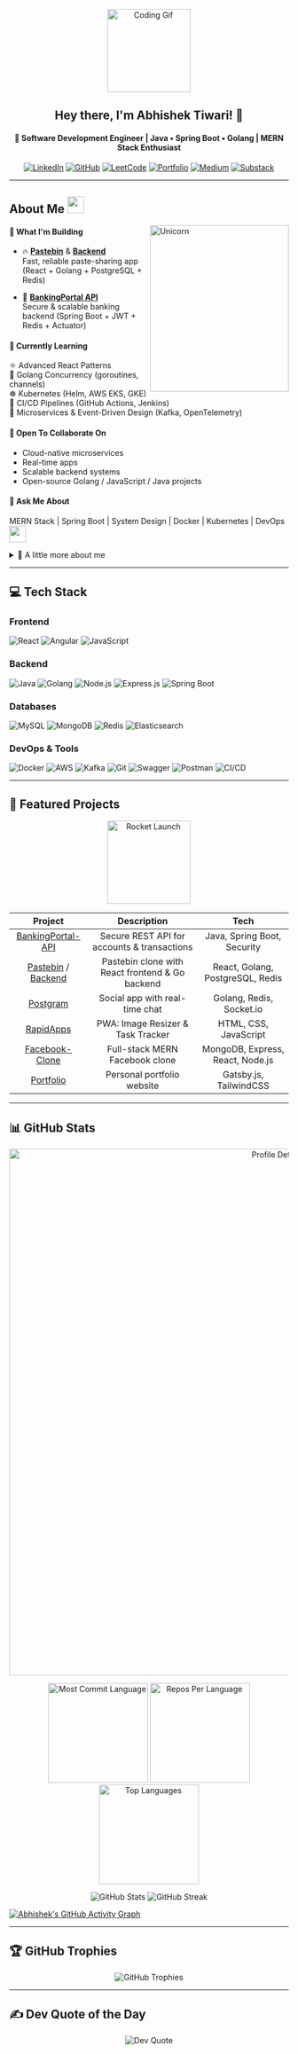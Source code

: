 <div align="center">
  <img src="https://media2.giphy.com/media/M9gbBd9nbDrOTu1Mqx/giphy.gif" width="150px" alt="Coding Gif"/>
</div>

<div align="center">
  <h2>Hey there, I'm Abhishek Tiwari! 👋</h2>
  
  <h4 align="center">🚀 Software Development Engineer | Java • Spring Boot • Golang | MERN Stack Enthusiast</h4>

<p align="center">
  <a href="https://www.linkedin.com/in/abhi9720/"><img src="https://img.shields.io/badge/LinkedIn-%230077B5.svg?style=for-the-badge&logo=linkedin&logoColor=white" alt="LinkedIn"/></a>
  <a href="https://github.com/abhi9720"><img src="https://img.shields.io/badge/GitHub-%2312100E.svg?style=for-the-badge&logo=github&logoColor=white" alt="GitHub"/></a>
  <a href="https://leetcode.com/abhi9720/"><img src="https://img.shields.io/badge/LeetCode-%23FFA116.svg?style=for-the-badge&logo=leetcode&logoColor=white" alt="LeetCode"/></a>
  <a href="https://abhi-9720.github.io/"><img src="https://img.shields.io/badge/Portfolio-%2300C853.svg?style=for-the-badge&logo=readthedocs&logoColor=white" alt="Portfolio"/></a>
  <a href="https://medium.com/@abhi9720"><img src="https://img.shields.io/badge/Medium-000000?style=for-the-badge&logo=medium&logoColor=white" alt="Medium"/></a>
  <a href="https://substack.com/@abhi9720"><img src="https://img.shields.io/badge/Substack-000000?style=for-the-badge&logo=substack&logoColor=white" alt="Substack"/></a>
</p>
</div>

<!--
<div align="center">
<h4 align="center" > 🔎 Search me on: </h4>
<p align="center">
  
  <a href="https://linkedin.com/in/abhi9720" target="blank"><img align="center" src="https://raw.githubusercontent.com/rahuldkjain/github-profile-readme-generator/master/src/images/icons/Social/linked-in-alt.svg" alt="abhi9720" height="30" width="40" /></a>
  <a href="https://fb.com/100008338115771" target="blank"><img align="center" src="https://raw.githubusercontent.com/rahuldkjain/github-profile-readme-generator/master/src/images/icons/Social/facebook.svg" alt="100008338115771" height="30" width="40" /></a>
  <a href="https://instagram.com/ishutiwari75" target="blank"><img align="center" src="https://raw.githubusercontent.com/rahuldkjain/github-profile-readme-generator/master/src/images/icons/Social/instagram.svg" alt="ishutiwari75" height="30" width="40" /></a> <a href="https://www.hackerrank.com/abhi9720" target="blank"><img align="center" src="https://raw.githubusercontent.com/rahuldkjain/github-profile-readme-generator/master/src/images/icons/Social/hackerrank.svg" alt="abhi9720" height="30" width="40" /></a>
  <a href="https://www.leetcode.com/abhi9720" target="blank"><img align="center" src="https://raw.githubusercontent.com/rahuldkjain/github-profile-readme-generator/master/src/images/icons/Social/leet-code.svg" alt="abhi9720" height="30" width="40" /></a>
  <a href="https://auth.geeksforgeeks.org/user/abhi9720" target="blank"><img align="center" src="https://raw.githubusercontent.com/rahuldkjain/github-profile-readme-generator/master/src/images/icons/Social/geeks-for-geeks.svg" alt="abhi9720" height="30" width="40" /></a>
  <a href="https://dev.to/abhi9720" target="blank"><img align="center" src="https://raw.githubusercontent.com/rahuldkjain/github-profile-readme-generator/master/src/images/icons/Social/devto.svg" alt="abhi9720" height="30" width="40" /></a>
  <a href="https://medium.com/@abhi9720" target="blank"><img align="center" src="https://raw.githubusercontent.com/rahuldkjain/github-profile-readme-generator/master/src/images/icons/Social/medium.svg" alt="@abhi9720" height="30" width="40" /></a>

</p>
</div> -->

<!--
## 🌐 Socials:
[![Instagram](https://img.shields.io/badge/Instagram-%23E4405F.svg?logo=Instagram&logoColor=white)](https://instagram.com/abhi9720_)
[![LinkedIn](https://img.shields.io/badge/LinkedIn-%230077B5.svg?logo=linkedin&logoColor=white)](https://linkedin.com/in/abhi9720) 
-->

---


<div>
  <h2> About Me <img src="https://img.icons8.com/color/48/000000/user-male-circle--v2.png" width = 30></h2>


 <img align="right" height=300  width=250 alt="Unicorn" src="https://media.giphy.com/media/3ohs4BSacFKI7A717y/giphy.gif" />

#### 🚀 What I'm Building

- 🔥 **[Pastebin](https://github.com/abhi9720/pastebin-frontend)** & **[Backend](https://github.com/abhi9720/pastebin-backend)**  
  Fast, reliable paste-sharing app (React + Golang + PostgreSQL + Redis)

- 💼 **[BankingPortal API](https://github.com/abhi9720/BankingPortal-API)**  
  Secure & scalable banking backend (Spring Boot + JWT + Redis + Actuator)

#### 🌱 Currently Learning

⚛️ Advanced React Patterns  
🐹 Golang Concurrency (goroutines, channels)  
☸️ Kubernetes (Helm, AWS EKS, GKE)  
🔄 CI/CD Pipelines (GitHub Actions, Jenkins)  
🧩 Microservices & Event-Driven Design (Kafka, OpenTelemetry)


#### 🤝 Open To Collaborate On

- Cloud-native microservices  
- Real-time apps  
- Scalable backend systems  
- Open-source Golang / JavaScript / Java projects

#### 💬 Ask Me About

MERN Stack | Spring Boot | System Design | Docker | Kubernetes | DevOps <img src="https://media.giphy.com/media/ObNTw8Uzwy6KQ/giphy.gif" width="30"/>


<details>
    <summary>🧰 A little more about me</summary>

    const Abhishek = {
      pronouns: "He/Him",
      currently: {
        frontend: "Pastebin UI",
        backend: "Pastebin API"
      },
      code: ["Java", "Golang", "JavaScript", "React", "Node.js", "Spring Boot", "Python"],
      askMeAbout: ["System Design", "Scalable Systems", "Real-Time Apps", "Backend Development", "Cloud Engineering"],
      techStack: {
        frontend: ["HTML", "CSS", "TailwindCSS", "React.js", "Redux"],
        backend: ["Golang", "Spring Boot", "Node.js", "Express"],
        data: ["MySQL", "MongoDB", "Redis"],
        devOps: ["Docker", "Kubernetes", "AWS", "CI/CD"],
        tools: ["Git", "Postman", "Swagger", "Jenkins"]
      }
    }
  </details>

</div>  

---
## 💻 Tech Stack

### Frontend
![React](https://img.shields.io/badge/react-%2320232a.svg?style=for-the-badge&logo=react&logoColor=%2361DAFB)  ![Angular](https://img.shields.io/badge/angular-%23333A41.svg?style=for-the-badge&logo=angular&logoColor=%23E23237) ![JavaScript](https://img.shields.io/badge/javascript-%23323330.svg?style=for-the-badge&logo=javascript&logoColor=%23F7DF1E)  

### Backend
![Java](https://img.shields.io/badge/java-%23ED8B00.svg?style=for-the-badge&logo=java&logoColor=white)  ![Golang](https://img.shields.io/badge/golang-%2300ADD8.svg?style=for-the-badge&logo=go&logoColor=white)  ![Node.js](https://img.shields.io/badge/node.js-%23404d59.svg?style=for-the-badge&logo=node.js&logoColor=%2361DAFB)  ![Express.js](https://img.shields.io/badge/express.js-%23404d59.svg?style=for-the-badge&logo=express&logoColor=%2361DAFB)  ![Spring Boot](https://img.shields.io/badge/springboot-%236DB33F.svg?style=for-the-badge&logo=spring&logoColor=white)  

### Databases
![MySQL](https://img.shields.io/badge/mysql-%2300f.svg?style=for-the-badge&logo=mysql&logoColor=white)  ![MongoDB](https://img.shields.io/badge/MongoDB-%234ea94b.svg?style=for-the-badge&logo=mongodb&logoColor=white)  ![Redis](https://img.shields.io/badge/redis-%23D92C33.svg?style=for-the-badge&logo=redis&logoColor=white)  ![Elasticsearch](https://img.shields.io/badge/Elasticsearch-005571?style=for-the-badge&logo=elasticsearch&logoColor=white)  

### DevOps & Tools
![Docker](https://img.shields.io/badge/docker-%232496ED.svg?style=for-the-badge&logo=docker&logoColor=white)  ![AWS](https://img.shields.io/badge/aws-%23FF9900.svg?style=for-the-badge&logo=amazon-aws&logoColor=white)  ![Kafka](https://img.shields.io/badge/kafka-%233F3A3A.svg?style=for-the-badge&logo=apachekafka&logoColor=white)  ![Git](https://img.shields.io/badge/git-%23F05032.svg?style=for-the-badge&logo=git&logoColor=white)  ![Swagger](https://img.shields.io/badge/swagger-%23F7DF1E.svg?style=for-the-badge&logo=swagger&logoColor=black)  ![Postman](https://img.shields.io/badge/postman-%23FF6C37.svg?style=for-the-badge&logo=postman&logoColor=white)  ![CI/CD](https://img.shields.io/badge/CI%2FCD-%23000000.svg?style=for-the-badge&logo=jenkins&logoColor=white)

---

## 🚀 Featured Projects

<p align="center">
  <img src="https://media.giphy.com/media/26gsjCZpPolPr3sBy/giphy.gif" width="150" alt="Rocket Launch"/>
</p>

| Project | Description | Tech |
|:-------:|:-----------:|:----:|
| [BankingPortal-API](https://github.com/abhi9720/BankingPortal-API) | Secure REST API for accounts & transactions | Java, Spring Boot, Security |
| [Pastebin](https://github.com/abhi9720/pastebin-frontend) / [Backend](https://github.com/abhi9720/pastebin-backend) | Pastebin clone with React frontend & Go backend | React, Golang, PostgreSQL, Redis |
| [Postgram](https://github.com/abhi9720/postgram-server) | Social app with real-time chat | Golang, Redis, Socket.io |
| [RapidApps](https://github.com/abhi9720/NotePad) | PWA: Image Resizer & Task Tracker | HTML, CSS, JavaScript |
| [Facebook-Clone](https://github.com/abhi9720/facebook-clone) | Full-stack MERN Facebook clone | MongoDB, Express, React, Node.js |
| [Portfolio](https://abhi-9720.github.io/) | Personal portfolio website | Gatsby.js, TailwindCSS |

---

## 📊 GitHub Stats

<!-- Profile Summary -->
<p align="center">
  <img src="http://github-profile-summary-cards.vercel.app/api/cards/profile-details?username=abhi9720&theme=default" alt="Profile Details" width="950px"/>
</p>

<!-- Language Stats -->
<p align="center">
  <img src="http://github-profile-summary-cards.vercel.app/api/cards/most-commit-language?username=abhi9720&theme=default" alt="Most Commit Language" height="180px"/>
  <img src="http://github-profile-summary-cards.vercel.app/api/cards/repos-per-language?username=abhi9720&theme=default" alt="Repos Per Language" height="180px"/>
  <!-- Top Languages Compact -->
  <img src="https://github-readme-stats.vercel.app/api/top-langs/?username=abhi9720&theme=default&hide_border=false&layout=compact" alt="Top Languages" height="180px" />
</p>

<!-- General Stats & Streak -->
<p align="center">
  <img src="https://github-readme-stats.vercel.app/api?username=abhi9720&theme=default&hide_border=false&include_all_commits=true&count_private=true" alt="GitHub Stats"/>
  <img src="https://github-readme-streak-stats.herokuapp.com/?user=abhi9720&theme=default&hide_border=true" alt="GitHub Streak"/>
</p>

[![Abhishek's GitHub Activity Graph](https://github-readme-activity-graph.vercel.app/graph?username=abhi9720&theme=github-light)](https://github.com/ashutosh00710/github-readme-activity-graph)


---



## 🏆 GitHub Trophies

<p align="center">
  <img src="https://github-profile-trophy.vercel.app/?username=abhi9720&theme=light&no-frame=false&no-bg=false&margin-w=4" alt="GitHub Trophies"/>
</p>

---

## ✍️ Dev Quote of the Day

<p align="center">
  <img src="https://quotes-github-readme.vercel.app/api?type=horizontal&theme=light" alt="Dev Quote"/>
</p>

